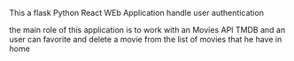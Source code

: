 This a flask Python React WEb Application handle user authentication

the main role of this application is to work with an Movies API TMDB and an user can favorite and delete a movie from the list of movies that he have in home 


 
 
